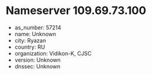 # Nameserver 109.69.73.100

* as_number: 57214
* name: Unknown
* city: Ryazan
* country: RU
* organization: Vidikon-K, CJSC
* version: Unknown
* dnssec: Unknown
